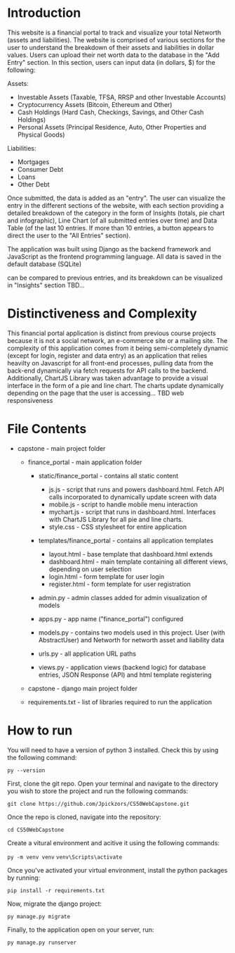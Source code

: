 # Introduction

This website is a financial portal to track and visualize your total Networth (assets and liabilities). The website is comprised of various sections for the user to understand the breakdown of their assets and liabilities in dollar values. Users can upload their net worth data to the database in the "Add Entry" section. In this section, users can input data (in dollars, $) for the following:

Assets:
- Investable Assets (Taxable, TFSA, RRSP and other Investable Accounts) 
- Cryptocurrency Assets (Bitcoin, Ethereum and Other)
- Cash Holdings (Hard Cash, Checkings, Savings, and Other Cash Holdings)
- Personal Assets (Principal Residence, Auto, Other Properties and Physical Goods)

Liabilities:
- Mortgages
- Consumer Debt
- Loans
- Other Debt

Once submitted, the data is added as an "entry". The user can visualize the entry in the different sections of the website, with each section providing a detailed breakdown of the category in the form of Insights (totals, pie chart and infographic), Line Chart (of all submitted entries over time) and Data Table (of the last 10 entries. If more than 10 entries, a button appears to direct the user to the "All Entries" section).

The application was built using Django as the backend framework and JavaScript as the frontend programming language. All data is saved in the default database (SQLite)


can be compared to previous entries, and its breakdown can be visualized in "Insights" section  TBD...

# Distinctiveness and Complexity

This financial portal application is distinct from previous course projects because it is not a social network, an e-commerce site or a mailing site. The complexity of this application comes from it being semi-completely dynamic (except for login, register and data entry) as an application that relies heavilty on Javascript for all front-end processes, pulling data from the back-end dynamically via fetch requests for API calls to the backend. Additionally, ChartJS Library was taken advantage to provide a visual interface in the form of a pie and line chart. The charts update dynamically depending on the page that the user is accessing... TBD web responsiveness

# File Contents

- capstone - main project folder

    - finance_portal - main application folder

        - static/finance_portal - contains all static content
            - js.js - script that runs and powers dashboard.html. Fetch API calls incorporated to dynamically update screen with data
            - mobile.js - script to handle mobile menu interaction
            - mychart.js - script that runs in dashboard.html. Interfaces with ChartJS Library for all pie and line charts.
            - style.css - CSS stylesheet for entire application

        - templates/finance_portal - contains all application templates
            - layout.html - base template that dashboard.html extends
            - dashboard.html - main template containing all different views, depending on user selection
            - login.html - form template for user login
            - register.html - form template for user registration

        - admin.py - admin classes added for admin visualization of models
        - apps.py - app name ("finance_portal") configured 
        - models.py - contains two models used in this project. User (with AbstractUser) and Networth for networth asset and liability data
        - urls.py - all application URL paths
        - views.py - application views (backend logic) for database entries, JSON Response (API) and html template registering

    - capstone - django main project folder

    - requirements.txt - list of libraries required to run the application


# How to run

You will need to have a version of python 3 installed. Check this by using the following command:

`py --version`

First, clone the git repo. Open your terminal and navigate to the directory you wish to store the project and run the following commands:

`git clone https://github.com/Jpickzors/CS50WebCapstone.git`

Once the repo is cloned, navigate into the repository:

`cd CS50WebCapstone`

Create a vitural environment and acitive it using the following commands:

`py -m venv venv`
`venv\Scripts\activate`

Once you've activated your virtual environment, install the python packages by running:

`pip install -r requirements.txt`

Now, migrate the django project:

`py manage.py migrate`

Finally, to the application open on your server, run:

`py manage.py runserver`